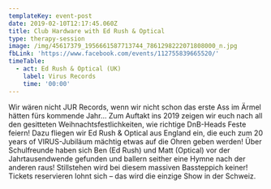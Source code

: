 ```yaml
---
templateKey: event-post
date: 2019-02-10T12:17:45.060Z
title: Club Hardware with Ed Rush & Optical
type: therapy-session
image: /img/45617379_1956661587713744_7861298222071808000_n.jpg
fbLink: 'https://www.facebook.com/events/112755839665520/'
timeTable:
  - act: Ed Rush & Optical (UK)
    label: Virus Records
    time: '00:00'
---
```

Wir wären nicht JUR Records, wenn wir nicht schon das erste Ass im Ärmel hätten fürs kommende Jahr… Zum Auftakt ins 2019 zeigen wir euch nach all den gesitteten Weihnachtsfestlichkeiten, wie richtige DnB-Heads Feste feiern! Dazu fliegen wir Ed Rush & Optical aus England ein, die euch zum 20 years of VIRUS-Jubiläum mächtig etwas auf die Ohren geben werden! Über Schulfreunde haben sich Ben (Ed Rush) und Matt (Optical) vor der Jahrtausendwende gefunden und ballern seither eine Hymne nach der anderen raus! Stillstehen wird bei diesem massiven Bassteppich keiner! Tickets reservieren lohnt sich – das wird die einzige Show in der Schweiz.
